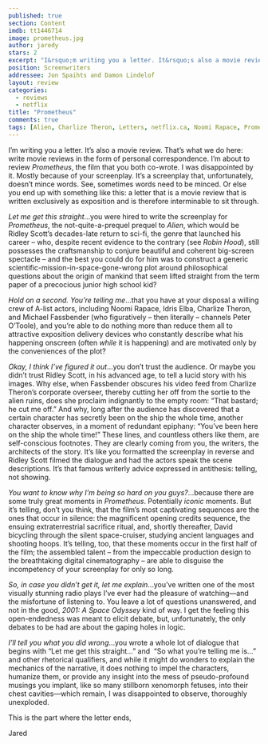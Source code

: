 ```yaml
---
published: true
section: Content
imdb: tt1446714
image: prometheus.jpg
author: jaredy
stars: 2
excerpt: "I&rsquo;m writing you a letter. It&rsquo;s also a movie review. That&rsquo;s what we do here: write movie reviews in the form of personal correspondence. I&rsquo;m about to review <em>Prometheus</em>, the film that you both co-wrote. I was disappointed by it. Mostly because of your screenplay. It&rsquo;s a screenplay that, unfortunately, doesn&rsquo;t mince words. See, sometimes words need to be minced. Or else you end up with something like this: a letter that is a movie review that is written exclusively as exposition and is therefore interminable to sit through."
position: Screenwriters
addressee: Jon Spaihts and Damon Lindelof
layout: review
categories:
  - reviews
  - netflix
title: "Prometheus"
comments: true
tags: [Alien, Charlize Theron, Letters, netflix.ca, Noomi Rapace, Prometheus, Ridely Scott]
---
```

<p>I&rsquo;m writing you a letter. It&rsquo;s also a movie review. That&rsquo;s what we do here: write movie reviews in the form of personal correspondence. I&rsquo;m about to review <em>Prometheus</em>, the film that you both co-wrote. I was disappointed by it. Mostly because of your screenplay. It&rsquo;s a screenplay that, unfortunately, doesn&rsquo;t mince words. See, sometimes words need to be minced. Or else you end up with something like this: a letter that is a movie review that is written exclusively as exposition and is therefore interminable to sit through.</p>
<p><em>Let me get this straight</em>&hellip;you were hired to write the screenplay for <em>Prometheus</em>, the not-quite-a-prequel prequel to <em>Alien</em>, which would be Ridley Scott&rsquo;s decades-late return to sci-fi, the genre that launched his career &ndash; who, despite recent evidence to the contrary (see <em>Robin Hood</em>), still possesses the craftsmanship to conjure beautiful and coherent big-screen spectacle &ndash; and the best you could do for him was to construct a generic scientific-mission-in-space-gone-wrong plot around philosophical questions about the origin of mankind that seem lifted straight from the term paper of a precocious junior high school kid?</p>
<p><em>Hold on a second. You&rsquo;re telling me</em>&hellip;that you have at your disposal a willing crew of A-list actors, including Noomi Rapace, Idris Elba, Charlize Theron, and Michael Fassbender (who figuratively &ndash; then literally &ndash; channels Peter O&rsquo;Toole), and you&rsquo;re able to do nothing more than reduce them all to attractive exposition delivery devices who constantly describe what his happening onscreen (often <em>while</em> it is happening) and are motivated only by the conveniences of the plot?</p>
<p><em>Okay, I think I&rsquo;ve figured it out</em>&hellip;you don&rsquo;t trust the audience. Or maybe you didn&rsquo;t trust Ridley Scott, in his advanced age, to tell a lucid story with his images. Why else, when Fassbender obscures his video feed from Charlize Theron&rsquo;s corporate overseer, thereby cutting her off from the sortie to the alien ruins, does she proclaim indignantly to the empty room: &ldquo;That bastard; he cut me off.&rdquo; And why, long after the audience has discovered that a certain character has secretly been on the ship the whole time, another character observes, in a moment of redundant epiphany: &ldquo;You&rsquo;ve been here on the ship the whole time!&rdquo; These lines, and countless others like them, are self-conscious footnotes. They are clearly coming from you, the writers, the architects of the story. It&rsquo;s like you formatted the screenplay in reverse and Ridley Scott filmed the dialogue and had the actors speak the scene descriptions. It&rsquo;s that famous writerly advice expressed in antithesis: telling, not showing.</p>
<p><em>You want to know why I&rsquo;m being so hard on you guys?</em>&hellip;because there are some truly great moments in <em>Prometheus</em>. Potentially <em>iconic</em> moments. But it&rsquo;s telling, don&rsquo;t you think, that the film&rsquo;s most captivating sequences are the ones that occur in silence: the magnificent opening credits sequence, the ensuing extraterrestrial sacrifice ritual, and, shortly thereafter, David bicycling through the silent space-cruiser, studying ancient languages and shooting hoops. It&rsquo;s telling, too, that these moments occur in the first half of the film; the assembled talent &ndash; from the impeccable production design to the breathtaking digital cinematography &ndash; are able to disguise the incompetency of your screenplay for only so long.</p>
<p><em>So, in case you didn&rsquo;t get it, let me explain</em>&hellip;you&rsquo;ve written one of the most visually stunning radio plays I&rsquo;ve ever had the pleasure of watching&mdash;and the misfortune of listening to. You leave a lot of questions unanswered, and not in the good, <em>2001: A Space Odyssey</em> kind of way. I get the feeling this open-endedness was meant to elicit debate, but, unfortunately, the only debates to be had are about the gaping holes in logic.</p>
<p><em>I&rsquo;ll tell you what you did wrong</em>&hellip;you wrote a whole lot of dialogue that begins with &ldquo;Let me get this straight&hellip;&rdquo; and&nbsp; &ldquo;So what you&rsquo;re telling me is&hellip;&rdquo; and other rhetorical qualifiers, and while it might do wonders to explain the mechanics of the narrative, it does nothing to impel the characters, humanize them, or provide any insight into the mess of pseudo-profound musings you implant, like so many stillborn xenomorph fetuses, into their chest cavities&mdash;which remain, I was disappointed to observe, thoroughly unexploded.&nbsp;</p>
<p>This is the part where the letter ends,</p>
<p>Jared</p>
